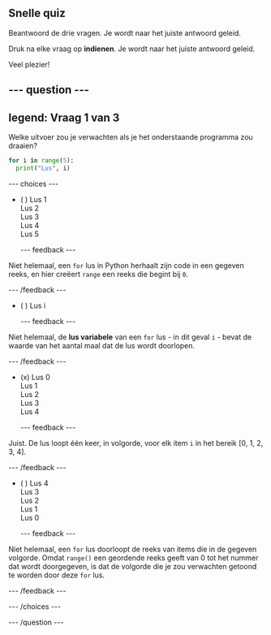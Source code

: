 ## Snelle quiz

Beantwoord de drie vragen. Je wordt naar het juiste antwoord geleid.

Druk na elke vraag op **indienen**. Je wordt naar het juiste antwoord geleid.

Veel plezier!

--- question ---
---
legend: Vraag 1 van 3
---

Welke uitvoer zou je verwachten als je het onderstaande programma zou draaien?

```python
for i in range(5):
  print("Lus", i)
```

--- choices ---

- ( ) Lus 1 <br> Lus 2 <br> Lus 3 <br> Lus 4 <br> Lus 5

  --- feedback ---

Niet helemaal, een `for` lus in Python herhaalt zijn code in een gegeven reeks, en hier creëert `range` een reeks die begint bij `0`.

  --- /feedback ---

- ( ) Lus i

  --- feedback ---

Niet helemaal, de **lus variabele** van een `for` lus - in dit geval `i` - bevat de waarde van het aantal maal dat de lus wordt doorlopen.

  --- /feedback ---

- (x) Lus 0 <br> Lus 1 <br> Lus 2 <br> Lus 3 <br> Lus 4

  --- feedback ---

Juist. De lus loopt één keer, in volgorde, voor elk item `i` in het bereik [0, 1, 2, 3, 4].

  --- /feedback ---

- ( ) Lus 4 <br> Lus 3 <br> Lus 2 <br> Lus 1 <br> Lus 0

  --- feedback ---

Niet helemaal, een `for` lus doorloopt de reeks van items die in de gegeven volgorde. Omdat `range()` een geordende reeks geeft van 0 tot het nummer dat wordt doorgegeven, is dat de volgorde die je zou verwachten getoond te worden door deze `for` lus.

  --- /feedback ---

--- /choices ---

--- /question ---
